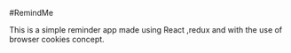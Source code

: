 #RemindMe

This is a simple reminder app made using React ,redux and with the use of browser cookies concept.
